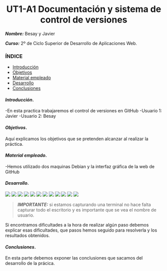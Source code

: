<center>

# UT1-A1 Documentación y sistema de control de versiones


</center>

***Nombre:*** Besay y Javier

***Curso:*** 2º de Ciclo Superior de Desarrollo de Aplicaciones Web.

### ÍNDICE

+ [Introducción](#id1)
+ [Objetivos](#id2)
+ [Material empleado](#id3)
+ [Desarrollo](#id4)
+ [Conclusiones](#id5)


#### ***Introducción***. <a name="id1"></a>

-En esta practica trabajaremos el control de versiones en GitHub
-Usuario 1: Javier
-Usuario 2: Besay

#### ***Objetivos***. <a name="id2"></a>

Aquí explicamos los objetivos que se pretenden alcanzar al realizar la práctica.

#### ***Material empleado***. <a name="id3"></a>

-Hemos utilizado dos maquinas Debian y la interfaz gráfica de la web de GitHub

#### ***Desarrollo***. <a name="id4"></a>
<img src="./files/imgs/CreaciónDelRepositorio_2.png"></img>
<img src="./files/imgs/ClonaciónDelRepo_3.png"></img>
<img src="./files/imgs/CreacionFork_4.png"></img>
<img src="./files/imgs/ClonacionFork_5.png"></img>
<img src="./files/imgs/gitbranch_7.png"></img>
<img src="./files/imgs/indexModificar_7.png"></img>
<img src="./files/imgs/PullRequest_8.png"></img>
<img src="./files/imgs/PullRequestSolicitada_8.png"></img>
<img src="./files/imgs/upstream-12.png"></img>
<img src="./files/imgs/nuevarama-16.png"></img>
<img src="./files/imgs/css-16.png"></img>
<img src="./files/imgs/PR-17.png"></img>






> ***IMPORTANTE:*** si estamos capturando una terminal no hace falta capturar todo el escritorio y es importante que se vea el nombre de usuario.

Si encontramos dificultades a la hora de realizar algún paso debemos explicar esas dificultades, que pasos hemos seguido para resolverla y los resultados obtenidos.

#### ***Conclusiones***. <a name="id5"></a>

En esta parte debemos exponer las conclusiones que sacamos del desarrollo de la prácica.
